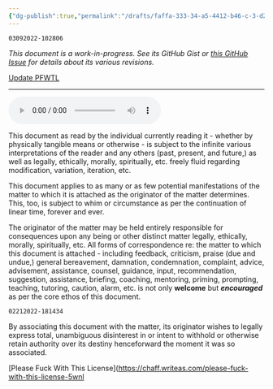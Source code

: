 ```yaml
---
{"dg-publish":true,"permalink":"/drafts/faffa-333-34-a5-4412-b46-c-3-d216-c09-fd-8-e/","dgHomeLink":true,"dgPassFrontmatter":false}
---
```



`03092022-102806`

*This document is a work-in-progress. See its GitHub Gist or [this GitHub Issue](https://github.com/extratone/bilge/issues/142) for details about its various revisions.*

[Update PFWTL](shortcuts://run-shortcut?name=Update%20PFWTL)

---

<audio controls>
  <source src="https://github.com/extratone/fuckme/raw/main/PFWTL.m4a">
</audio>

This document as read by the individual currently reading it - whether by physically tangible means or otherwise - is subject to the infinite various interpretations of the reader and any others (past, present, and future,) as well as legally, ethically, morally, spiritually, etc. freely fluid regarding modification, variation, iteration, etc. 

This document applies to as many or as few potential manifestations of the matter to which it is attached as the originator of the matter determines. This, too, is subject to whim or circumstance as per the continuation of linear time, forever and ever.

The originator of the matter may be held entirely responsible for consequences upon any being or other distinct matter legally, ethically, morally, spiritually, etc. All forms of correspondence re: the matter to which this document is attached - including feedback, criticism, praise (due and undue,) general bereavement, damnation, condemnation, complaint, advice, advisement, assistance, counsel, guidance, input, recommendation, suggestion, assistance, briefing, coaching, mentoring, priming, prompting, teaching, tutoring, caution, alarm, etc. is not only **welcome** but ***encouraged*** as per the core ethos of this document.

`02212022-181434`

By associating this document with the matter, its originator wishes to legally express total, unambiguous disinterest in or intent to withhold or otherwise retain authority over its destiny henceforward the moment it was so associated. 

[Please Fuck With This License](https://chaff.writeas.com/please-fuck-with-this-license-5wnl